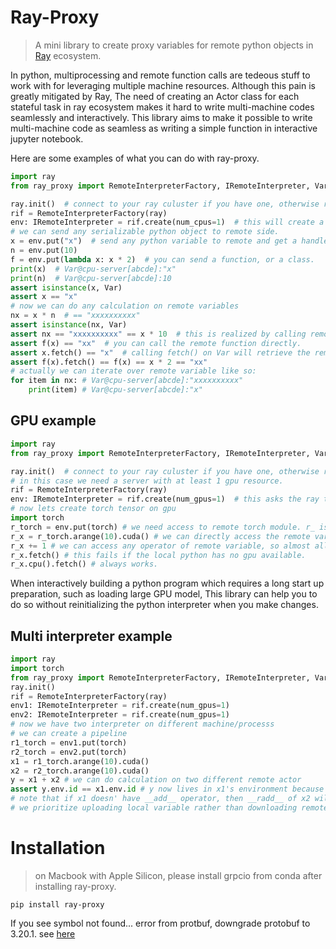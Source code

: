 # Ray-Proxy

> A mini library to create proxy variables for remote python objects in [Ray](https://docs.ray.io/en/latest/index.html)
> ecosystem.

In python, multiprocessing and remote function calls are tedeous stuff to work with for leveraging multiple machine
resources.
Although this pain is greatly mitigated by Ray, The need of creating an Actor class for each stateful task in ray
ecosystem makes it hard to
write multi-machine codes seamlessly and interactively.
This library aims to make it possible to write multi-machine code as seamless as writing a simple function in
interactive jupyter notebook.

Here are some examples of what you can do with ray-proxy.

```python
import ray
from ray_proxy import RemoteInterpreterFactory, IRemoteInterpreter, Var

ray.init()  # connect to your ray culuster if you have one, otherwise ray will create a local one.
rif = RemoteInterpreterFactory(ray)
env: IRemoteInterpreter = rif.create(num_cpus=1)  # this will create a remote ray actor that holds any python objects
# we can send any serializable python object to remote side.
x = env.put("x")  # send any python variable to remote and get a handle for it.
n = env.put(10)
f = env.put(lambda x: x * 2)  # you can send a function, or a class.
print(x)  # Var@cpu-server[abcde]:"x" 
print(n)  # Var@cpu-server[abcde]:10 
assert isinstance(x, Var)
assert x == "x"
# now we can do any calculation on remote variables
nx = x * n  # == "xxxxxxxxxx"
assert isinstance(nx, Var)
assert nx == "xxxxxxxxxx" == x * 10  # this is realized by calling remote __bool__ operator
assert f(x) == "xx"  # you can call the remote function directly.
assert x.fetch() == "x"  # calling fetch() on Var will retrieve the remote variable
assert f(x).fetch() == f(x) == x * 2 == "xx"
# actually we can iterate over remote variable like so:
for item in nx: # Var@cpu-server[abcde]:"xxxxxxxxxx"  
    print(item) # Var@cpu-server[abcde]:"x"  

```

## GPU example
```python
import ray
from ray_proxy import RemoteInterpreterFactory, IRemoteInterpreter, Var

ray.init()  # connect to your ray culuster if you have one, otherwise ray will create a local one.
# in this case we need a server with at least 1 gpu resource.
rif = RemoteInterpreterFactory(ray)
env: IRemoteInterpreter = rif.create(num_gpus=1)  # this asks the ray to create an actor with 1 GPU reosurce
# now lets create torch tensor on gpu
import torch
r_torch = env.put(torch) # we need access to remote torch module. r_ is meant to indicate that the variable lives in remote side.
r_x = r_torch.arange(10).cuda() # we can directly access the remote variable's attributes through remote getattr call.
r_x += 1 # we can access any operator of remote variable, so almost all operations on a tensor works the same as the local tensor.
r_x.fetch() # this fails if the local python has no gpu available.
r_x.cpu().fetch() # always works.
```

When interactively building a python program which requires a long start up preparation, such as loading large GPU model,
This library can help you to do so without reinitializing the python interpreter when you make changes.

## Multi interpreter example
```python
import ray
import torch
from ray_proxy import RemoteInterpreterFactory, IRemoteInterpreter, Var
ray.init()
rif = RemoteInterpreterFactory(ray)
env1: IRemoteInterpreter = rif.create(num_gpus=1) 
env2: IRemoteInterpreter = rif.create(num_gpus=1)
# now we have two interpreter on different machine/processs
# we can create a pipeline
r1_torch = env1.put(torch)
r2_torch = env2.put(torch)
x1 = r1_torch.arange(10).cuda()
x2 = r2_torch.arange(10).cuda()
y = x1 + x2 # we can do calculation on two different remote actor
assert y.env.id == x1.env.id # y now lives in x1's environment because x1 has __add__ operator implemented. 
# note that if x1 doesn' have __add__ operator, then __radd__ of x2 will be called and y will live in x2's environment.
# we prioritize uploading local variable rather than downloading remote object.
```

# Installation
> on Macbook with Apple Silicon, please install grpcio from conda after installing ray-proxy.
```
pip install ray-proxy
```
If you see symbol not found... error from protbuf, downgrade protobuf to 3.20.1. see [here](https://github.com/protocolbuffers/protobuf/issues/10571)